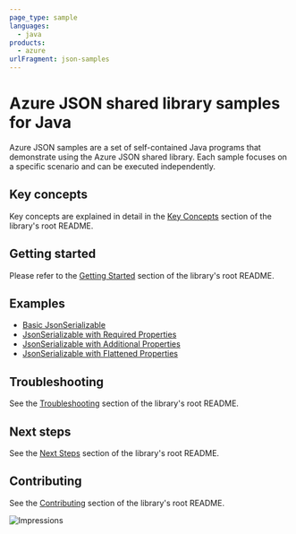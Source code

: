 ```yaml
---
page_type: sample
languages:
  - java
products:
  - azure
urlFragment: json-samples
---
```


# Azure JSON shared library samples for Java

Azure JSON samples are a set of self-contained Java programs that demonstrate using the Azure JSON shared library.
Each sample focuses on a specific scenario and can be executed independently.

## Key concepts

Key concepts are explained in detail in the [Key Concepts][sdk_readme_key_concepts] section of the library's root 
README.

## Getting started

Please refer to the [Getting Started][sdk_readme_getting_started] section of the library's root README.

## Examples

- [Basic JsonSerializable][sample_basic_json_serializable]
- [JsonSerializable with Required Properties][sample_json_serializable_with_required_properties]
- [JsonSerializable with Additional Properties][sample_json_serializable_with_additional_properties]
- [JsonSerializable with Flattened Properties][sample_json_serializable_with_flattened_properties]

## Troubleshooting

See the [Troubleshooting][sdk_readme_troubleshooting] section of the library's root README. 

## Next steps

See the [Next Steps][sdk_readme_next_steps] section of the library's root README.

## Contributing

See the [Contributing][sdk_readme_contributing] section of the library's root README.

<!-- Links -->

[sample_basic_json_serializable]: https://github.com/Azure/azure-sdk-for-java/blob/f63e30992f83bc5f4032a1b0cac2e4a4a7a6e0ca/sdk/core/azure-json/src/samples/java/com/azure/json/BasicJsonSerializable.java
[sample_json_serializable_with_required_properties]: https://github.com/Azure/azure-sdk-for-java/blob/f63e30992f83bc5f4032a1b0cac2e4a4a7a6e0ca/sdk/core/azure-json/src/samples/java/com/azure/json/RequiredPropertiesJsonSerializable.java
[sample_json_serializable_with_additional_properties]: https://github.com/Azure/azure-sdk-for-java/blob/f63e30992f83bc5f4032a1b0cac2e4a4a7a6e0ca/sdk/core/azure-json/src/samples/java/com/azure/json/AdditionalPropertiesJsonSerializable.java
[sample_json_serializable_with_flattened_properties]: https://github.com/Azure/azure-sdk-for-java/blob/f63e30992f83bc5f4032a1b0cac2e4a4a7a6e0ca/sdk/core/azure-json/src/samples/java/com/azure/json/FlattenedPropertiesJsonSerializable.java
[sdk_readme_key_concepts]: https://github.com/Azure/azure-sdk-for-java/blob/main/sdk/core/azure-json/README.md#key-concepts
[sdk_readme_getting_started]: https://github.com/Azure/azure-sdk-for-java/blob/main/sdk/core/azure-json/README.md#getting-started
[sdk_readme_troubleshooting]: https://github.com/Azure/azure-sdk-for-java/blob/main/sdk/core/azure-json/README.md#troubleshooting
[sdk_readme_next_steps]: https://github.com/Azure/azure-sdk-for-java/blob/main/sdk/core/azure-json/README.md#next-steps
[sdk_readme_contributing]: https://github.com/Azure/azure-sdk-for-java/blob/main/sdk/core/azure-json/README.md#contributing

![Impressions](https://azure-sdk-impressions.azurewebsites.net/api/impressions/azure-sdk-for-java%2Fsdk%2Fcore%2Fazure-json%2Fsrc%2Fsamples%2README.png)
